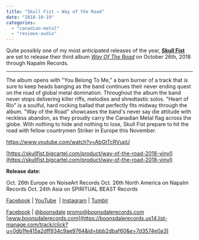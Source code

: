 ```yaml
---
title: "Skull Fist – Way of the Road"
date: "2018-10-19"
categories: 
  - "canadian-metal"
  - "reviews-audio"
---
```


Quite possibly one of my most anticipated releases of the year, **[Skull Fist](https://www.facebook.com/skullfisted)** are set to release their third album [_Way Of The Road_](https://skullfist.bigcartel.com/product/way-of-the-road-2018-vinyl) on October 26th, 2018 through Napalm Records.

* * *

The album opens with "You Belong To Me," a barn burner of a track that is sure to keep heads banging as the band continues their never ending quest on the road of global metal domination. Throughout the album the band never stops delivering killer riffs, melodies and shredtastic solos. "Heart of Rio" is a soulful, hard rocking ballad that perfectly fits midway through the album. "Way of the Road" showcases the band's never say die attitude with reckless abandon, as they proudly carry the Canadian Metal flag across the globe. With nothing to hide and nothing to lose, Skull Fist prepare to hit the road with fellow countrymen Striker in Europe this November.

https://www.youtube.com/watch?v=AbGtTcRVupU

[https://skullfist.bigcartel.com/product/way-of-the-road-2018-vinyl](https://skullfist.bigcartel.com/product/way-of-the-road-2018-vinyl)

**Release date:**

Oct. 26th Europe on NoiseArt Records Oct. 26th North America on Napalm Records Oct. 24th Asia on SPIRITUAL BEAST Records

[Facebook](https://boonsdalerecords.us14.list-manage.com/track/click?u=0db1fe415a2dff934c9ae9764&id=4863da08c2&e=7d3574e0a3) | [YouTube](https://boonsdalerecords.us14.list-manage.com/track/click?u=0db1fe415a2dff934c9ae9764&id=fa9efee7ca&e=7d3574e0a3) [](https://boonsdalerecords.us14.list-manage.com/track/click?u=0db1fe415a2dff934c9ae9764&id=918537e82d&e=7d3574e0a3) | [Instagram](https://boonsdalerecords.us14.list-manage.com/track/click?u=0db1fe415a2dff934c9ae9764&id=d757ca2008&e=7d3574e0a3) | [Tumblr](https://boonsdalerecords.us14.list-manage.com/track/click?u=0db1fe415a2dff934c9ae9764&id=89af2161bb&e=7d3574e0a3)

[Facebook](https://boonsdalerecords.us14.list-manage.com/track/click?u=0db1fe415a2dff934c9ae9764&id=74db224fc5&e=7d3574e0a3) | [@boonsdale](https://boonsdalerecords.us14.list-manage.com/track/click?u=0db1fe415a2dff934c9ae9764&id=3d2da38f5d&e=7d3574e0a3) [promo@boonsdalerecords.com](mailto:promo@boonsdalerecords.com) [www.boonsdalerecords.com](https://boonsdalerecords.us14.list-manage.com/track/click?u=0db1fe415a2dff934c9ae9764&id=bbb2dbaf60&e=7d3574e0a3)
